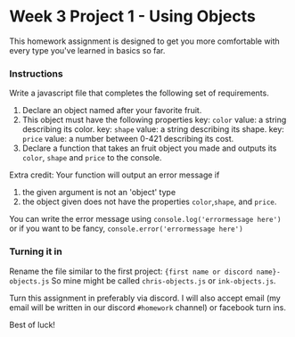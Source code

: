 # Week 3 Project 1 - Using Objects

This homework assignment is designed to get you more comfortable with every type you've learned in basics so far.

### Instructions

Write a javascript file that completes the following set of requirements.

1. Declare an object named after your favorite fruit.
2. This object must have the following properties
  key: `color`
  value: a string describing its color.
  key: `shape`
  value: a string describing its shape.
  key: `price`
  value: a number between 0-421 describing its cost.
3. Declare a function that takes an fruit object you made and outputs its `color`, `shape` and `price` to the console.

Extra credit: Your function will output an error message if
1. the given argument is not an 'object' type
2. the object given does not have the properties `color`,`shape`, and `price`.

You can write the error message using `console.log('errormessage here')` or if you want to be fancy, `console.error('errormessage here')`

### Turning it in

Rename the file similar to the first project: `{first name or discord name}-objects.js` So mine might be called `chris-objects.js` or `ink-objects.js`.

Turn this assignment in preferably via discord. I will also accept email (my email will be written in our discord `#homework` channel) or facebook turn ins.

Best of luck!